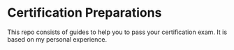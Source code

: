 # Certification Preparations

This repo consists of guides to help you to pass your certification exam. It is based on my personal experience.